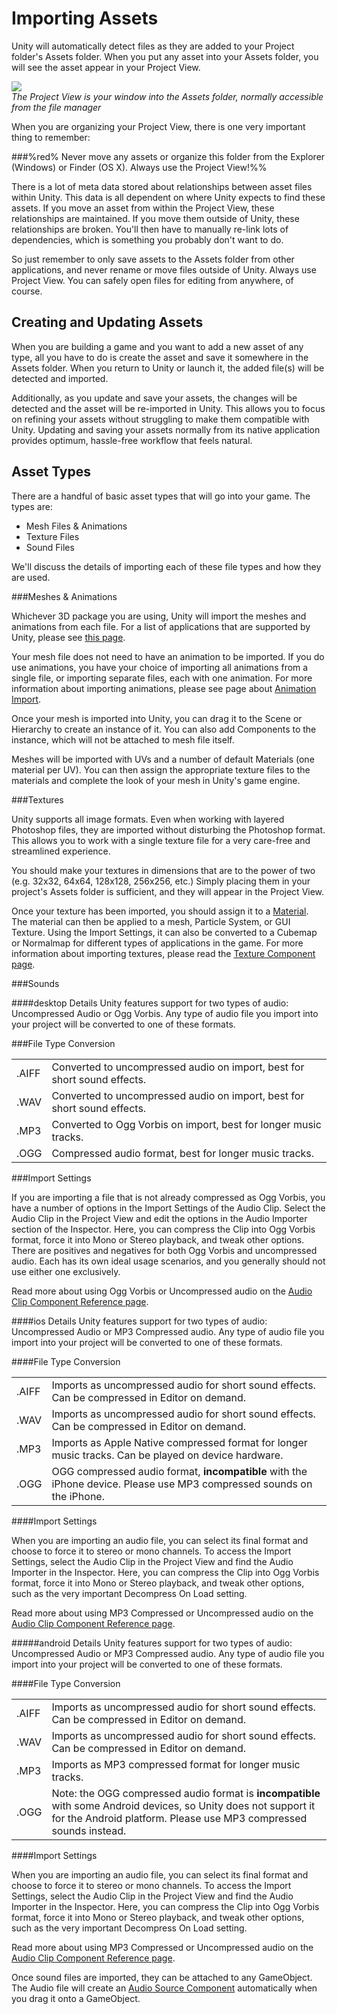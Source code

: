 Importing Assets
================


Unity will automatically detect files as they are added to your Project folder's <span class=keyword>Assets</span> folder.  When you put any asset into your Assets folder, you will see the asset appear in your <span class=keyword>Project View</span>.


![](http://docwiki.hq.unity3d.com/uploads/Main/ProjectBrowser.png)  
_The Project View is your window into the Assets folder, normally accessible from the file manager_

When you are organizing your Project View, there is one very important thing to remember:

###%red% Never move any assets or organize this folder from the Explorer (Windows) or Finder (OS X).  Always use the Project View!%%

There is a lot of meta data stored about relationships between asset files within Unity.  This data is all dependent on where Unity expects to find these assets.  If you move an asset from within the Project View, these relationships are maintained.  If you move them outside of Unity, these relationships are broken.  You'll then have to manually re-link lots of dependencies, which is something you probably don't want to do.

So just remember to only save assets to the Assets folder from other applications, and never rename or move files outside of Unity.  Always use Project View.  You can safely open files for editing from anywhere, of course.


Creating and Updating Assets
----------------------------


When you are building a game and you want to add a new asset of any type, all you have to do is create the asset and save it somewhere in the Assets folder.  When you return to Unity or launch it, the added file(s) will be detected and imported.

Additionally, as you update and save your assets, the changes will be detected and the asset will be re-imported in Unity.  This allows you to focus on refining your assets without struggling to make them compatible with Unity.  Updating and saving your assets normally from its native application provides optimum, hassle-free workflow that feels natural.


Asset Types
-----------


There are a handful of basic asset types that will go into your game.  The types are:

* Mesh Files & Animations
* Texture Files
* Sound Files

We'll discuss the details of importing each of these file types and how they are used.


###Meshes & Animations

Whichever 3D package you are using, Unity will import the meshes and animations from each file.  For a list of applications that are supported by Unity, please see [this page](HOWTO-importObject.md).

Your mesh file does not need to have an animation to be imported.  If you do use animations, you have your choice of importing all animations from a single file, or importing separate files, each with one animation.  For more information about importing animations, please see page about [Animation Import](Animations.md).

Once your mesh is imported into Unity, you can drag it to the <span class=keyword>Scene</span> or <span class=keyword>Hierarchy</span> to create an instance of it.  You can also add <span class=keyword>Components</span> to the instance, which will not be attached to mesh file itself.

Meshes will be imported with UVs and a number of default <span class=keyword>Materials</span> (one material per UV).  You can then assign the appropriate texture files to the materials and complete the look of your mesh in Unity's game engine.


###Textures

Unity supports all image formats.  Even when working with layered Photoshop files, they are imported without disturbing the Photoshop format.  This allows you to work with a single texture file for a very care-free and streamlined experience.

You should make your textures in dimensions that are to the power of two (e.g. 32x32, 64x64, 128x128, 256x256, etc.)  Simply placing them in your project's Assets folder is sufficient, and they will appear in the Project View.

Once your texture has been imported, you should assign it to a [Material](class-Material.md).  The material can then be applied to a mesh, <span class=keyword>Particle System</span>, or <span class=keyword>GUI Texture</span>.  Using the <span class=keyword>Import Settings</span>, it can also be converted to a <span class=keyword>Cubemap</span> or <span class=keyword>Normalmap</span> for different types of applications in the game.  For more information about importing textures, please read the [Texture Component page](class-Texture2D.md).


###Sounds


####desktop Details
Unity features support for two types of audio: <span class=keyword>Uncompressed Audio</span> or <span class=keyword>Ogg Vorbis</span>.  Any type of audio file you import into your project will be converted to one of these formats.


###File Type Conversion


|    |    |
|:---|:---|
|<span class=component>.AIFF</span> |Converted to uncompressed audio on import, best for short sound effects. |
|<span class=component>.WAV</span> |Converted to uncompressed audio on import, best for short sound effects. |
|<span class=component>.MP3</span> |Converted to Ogg Vorbis on import, best for longer music tracks. |
|<span class=component>.OGG</span> |Compressed audio format, best for longer music tracks. |


###Import Settings

If you are importing a file that is not already compressed as Ogg Vorbis, you have a number of options in the <span class=keyword>Import Settings</span> of the Audio Clip.  Select the Audio Clip in the <span class=keyword>Project View</span> and edit the options in the <span class=keyword>Audio Importer</span> section of the <span class=keyword>Inspector</span>. Here, you can compress the Clip into Ogg Vorbis format, force it into Mono or Stereo playback, and tweak other options.  There are positives and negatives for both Ogg Vorbis and uncompressed audio.  Each has its own ideal usage scenarios, and you generally should not use either one exclusively.

Read more about using Ogg Vorbis or Uncompressed audio on the [Audio Clip Component Reference page](class-AudioClip.md).

####ios Details
Unity features support for two types of audio: <span class=keyword>Uncompressed Audio</span> or <span class=keyword>MP3 Compressed audio</span>.  Any type of audio file you import into your project will be converted to one of these formats.

####File Type Conversion


|    |    |
|:---|:---|
|<span class=component>.AIFF</span> |Imports as uncompressed audio for short sound effects. Can be compressed in Editor on demand. |
|<span class=component>.WAV</span> |Imports as uncompressed audio for short sound effects. Can be compressed in Editor on demand. |
|<span class=component>.MP3</span> |Imports as Apple Native compressed format for longer music tracks. Can be played on device hardware.|
|<span class=component>.OGG</span> |OGG compressed audio format, __incompatible__ with the iPhone device. Please use MP3 compressed sounds on the iPhone.|

####Import Settings

When you are importing an audio file, you can select its final format and choose to force it to stereo or mono channels.  To access the <span class=keyword>Import Settings</span>, select the Audio Clip in the <span class=keyword>Project View</span> and find the <span class=keyword>Audio Importer</span> in the Inspector. Here, you can compress the Clip into Ogg Vorbis format, force it into Mono or Stereo playback, and tweak other options, such as the very important Decompress On Load setting.

Read more about using MP3 Compressed or Uncompressed audio on the [Audio Clip Component Reference page](class-AudioClip.md).

#####android Details
Unity features support for two types of audio: <span class=keyword>Uncompressed Audio</span> or <span class=keyword>MP3 Compressed audio</span>.  Any type of audio file you import into your project will be converted to one of these formats.

####File Type Conversion


|    |    |
|:---|:---|
|<span class=component>.AIFF</span> |Imports as uncompressed audio for short sound effects. Can be compressed in Editor on demand. |
|<span class=component>.WAV</span> |Imports as uncompressed audio for short sound effects. Can be compressed in Editor on demand. |
|<span class=component>.MP3</span> |Imports as MP3 compressed format for longer music tracks.|
|<span class=component>.OGG</span> |Note: the OGG compressed audio format is __incompatible__ with some Android devices, so Unity does not support it for the Android platform. Please use MP3 compressed sounds instead.|

####Import Settings

When you are importing an audio file, you can select its final format and choose to force it to stereo or mono channels.  To access the <span class=keyword>Import Settings</span>, select the Audio Clip in the <span class=keyword>Project View</span> and find the <span class=keyword>Audio Importer</span> in the Inspector. Here, you can compress the Clip into Ogg Vorbis format, force it into Mono or Stereo playback, and tweak other options, such as the very important Decompress On Load setting.

Read more about using MP3 Compressed or Uncompressed audio on the [Audio Clip Component Reference page](class-AudioClip.md).

Once sound files are imported, they can be attached to any <span class=keyword>GameObject</span>.  The Audio file will create an [Audio Source Component](class-AudioSource.md) automatically when you drag it onto a GameObject.
